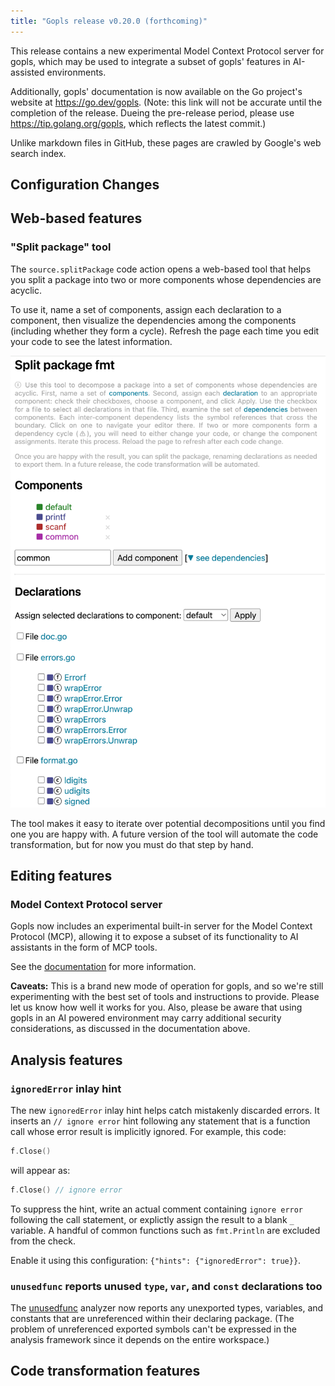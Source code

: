 ```yaml
---
title: "Gopls release v0.20.0 (forthcoming)"
---
```


This release contains a new experimental Model Context Protocol server for
gopls, which may be used to integrate a subset of gopls' features in
AI-assisted environments.

Additionally, gopls' documentation is now available on the Go project's website
at https://go.dev/gopls. (Note: this link will not be accurate until the
completion of the release. Dueing the pre-release period, please use
https://tip.golang.org/gopls, which reflects the latest commit.)

Unlike markdown files in GitHub, these pages are crawled by Google's
web search index.

## Configuration Changes

## Web-based features

### "Split package" tool

The `source.splitPackage` code action opens a web-based tool that
helps you split a package into two or more components whose
dependencies are acyclic.

To use it, name a set of components, assign each declaration to a
component, then visualize the dependencies among the components
(including whether they form a cycle).
Refresh the page each time you edit your code to see the latest
information.

<img title="Split package 'fmt'" src="../assets/splitpkg.png">

The tool makes it easy to iterate over potential decompositions
until you find one you are happy with. A future version of
the tool will automate the code transformation, but for now
you must do that step by hand.


<!--

### $feature

https://go.dev/issue#xxxxx

-->

## Editing features

### Model Context Protocol server

Gopls now includes an experimental built-in server for the Model Context
Protocol (MCP), allowing it to expose a subset of its functionality to
AI assistants in the form of MCP tools.

See the [documentation](../features/mcp.md) for more information.

**Caveats:** This is a brand new mode of operation for gopls, and so we're
still experimenting with the best set of tools and instructions to provide.
Please let us know how well it works for you. Also, please be aware that using
gopls in an AI powered environment may carry additional security
considerations, as discussed in the documentation above.

## Analysis features

### `ignoredError` inlay hint

The new `ignoredError` inlay hint helps catch mistakenly discarded
errors. It inserts an `// ignore error` hint following any statement
that is a function call whose error result is implicitly ignored. For
example, this code:

```go
f.Close()
```
will appear as:
```go
f.Close() // ignore error
```

To suppress the hint, write an actual comment containing `ignore
error` following the call statement, or explictly assign the result
to a blank `_` variable. A handful of common functions such as
`fmt.Println` are excluded from the check.

Enable it using this configuration: `{"hints": {"ignoredError": true}}`.

### `unusedfunc` reports unused `type`, `var`, and `const` declarations too

<!-- golang/go#40862 -->

The
[unusedfunc](https://pkg.go.dev/golang.org/x/tools/gopls/internal/analysis/unusedfunc/)
analyzer now reports any unexported types, variables, and constants
that are unreferenced within their declaring package.
(The problem of unreferenced exported symbols can't be expressed in
the analysis framework since it depends on the entire workspace.)

## Code transformation features
